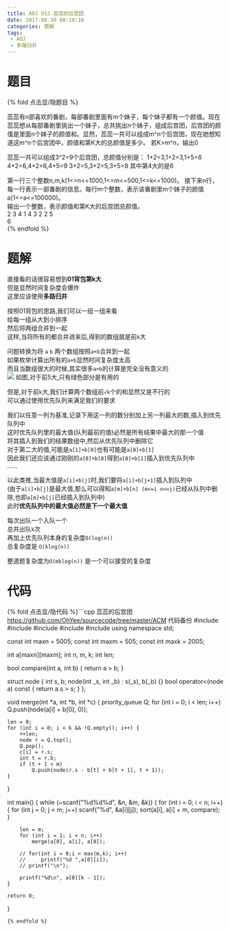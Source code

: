 ```yaml
---
title: AOJ 912.蕊蕊的后宫团
date: 2017-08-30 00:10:10
categories: 题解
tags:
 - AOJ
 - 多路归并
---
```


# 题目

{% fold 点击显/隐题目 %}
<div class="oj"><div class="part" title="Description">
蕊蕊有n部喜欢的番剧，每部番剧里面有m个妹子，每个妹子都有一个颜值。现在蕊蕊想从每部番剧里挑出一个妹子，总共挑出n个妹子，组成后宫团，后宫团的颜值是里面n个妹子的颜值和。显然，蕊蕊一共可以组成m^n个后宫团，现在她想知道这m^n个后宫团中，颜值和第K大的总颜值是多少。
若K>m^n，输出0

蕊蕊一共可以组成3^2=9个后宫团，总颜值分别是：
1+2=3,1+2=3,1+5=6
4+2=6,4+2=6,4+5=9
3+2=5,3+2=5,3+5=8
其中第4大的是6

</div><div class="part" title="Input">
第一行三个整数n,m,k(1&lt;=n&lt;=1000,1&lt;=m&lt;=500,1&lt;=k&lt;=1000)。
接下来n行，每一行表示一部番剧的信息。每行m个整数，表示该番剧里m个妹子的颜值a(1&lt;=a&lt;=100000)。

</div><div class="part" title="Output">
输出一个整数，表示颜值和第K大的后宫团总颜值。

</div><div class="samp"><div class="clear"></div><div class="input part" title="Sample Input">
2 3 4
1 4 3
2 2 5

</div><div class="output part" title="Sample Output">
6

</div><div class="clear"></div></div></div>
{% endfold %}

<!--more-->
# 题解

直接看的话很容易想到**01背包第k大**  
但是显然时间复杂度会爆炸  
这里应该使用**多路归并**  

按照01背包的思路,我们可以一组一组来看  
给每一组从大到小排序  
然后将两组合并到一起  
这样,当将所有的都合并进来后,得到的数组就是前`k`大  

问题转换为将 `a` `b` 两个数组按照`a+b`合并到一起  
如果枚举计算出所有的`a+b`显然时间复杂度太高  
而且当数组很大的时候,其实很多`a+b`的计算是完全没有意义的  
![](/post/img/aoj912.png)
如图,对于前5大,只有绿色部分是有用的  

但是,对于前`k`大,我们计算两个数组前`√k`个的和显然又是不行的  
可以通过使用优先队列来满足我们的要求  

我们以任意一列为基准,记录下用这一列的数分别加上另一列最大的数,插入到优先队列中  
这时优先队列里的最大值(队列最前的值)必然是所有结果中最大的那一个值  
将其插入到我们的结果数组中,然后从优先队列中删除它  
对于第二大的值,可能是`a[1]+b[0]`也有可能是`a[0]+b[1]`  
因此我们还应该通过刚刚的`a[0]+b[0]`得到`a[0]+b[1]`插入到优先队列中  
……  

以此类推,当最大值是`a[i]+b[j]`时,我们要将`a[i]+b[j+1]`插入到队列中  
(由于`a[i]+b[j]`是最大值,那么可以得知`a[m]+b[n] (m<=i n<=j)`已经从队列中删除,也即`a[m]+b[j]`已经插入到队列中)  
此时**优先队列中的最大值必然是下一个最大值**  

每次出队一个入队一个  
总共出队`k`次  
再加上优先队列本身的复杂度`O(log(n))`  
总复杂度是 `O(klog(n))`  

整道题复杂度为`O(mklog(n))`  是一个可以接受的复杂度  


# 代码
{% fold 点击显/隐代码 %}```cpp 蕊蕊的后宫团 https://github.com/OhYee/sourcecode/tree/master/ACM 代码备份
#include <algorithm>
#include <cstdio>
#include <cstring>
#include <iostream>
#include <queue>
using namespace std;

const int maxn = 5005;
const int maxm = 505;
const int maxk = 2005;

int a[maxn][maxm];
int n, m, k;
int len;

bool compare(int a, int b) { return a > b; }

struct node {
    int s, b;
    node(int _s, int _b) : s(_s), b(_b) {}
    bool operator<(node a) const { return a.s > s; }
};

void merge(int *a, int *b, int *c) {
    priority_queue<node> Q;
    for (int i = 0; i < len; i++)
        Q.push(node(a[i] + b[0], 0));

    len = 0;
    for (int i = 0; i < k && !Q.empty(); i++) {
        ++len;
        node r = Q.top();
        Q.pop();
        c[i] = r.s;
        int t = r.b;
        if (t + 1 < m)
            Q.push(node(r.s - b[t] + b[t + 1], t + 1));
    }
}

int main() {
    while (~scanf("%d%d%d", &n, &m, &k)) {
        for (int i = 0; i < n; i++) {
            for (int j = 0; j < m; j++)
                scanf("%d", &a[i][j]);
            sort(a[i], a[i] + m, compare);
        }

        len = m;
        for (int i = 1; i < n; i++)
            merge(a[0], a[i], a[0]);

        // for(int i = 0;i < max(m,k); i++)
        //     printf("%d ",a[0][i]);
        // printf("\n");

        printf("%d\n", a[0][k - 1]);
    }

    return 0;
}
```
{% endfold %}